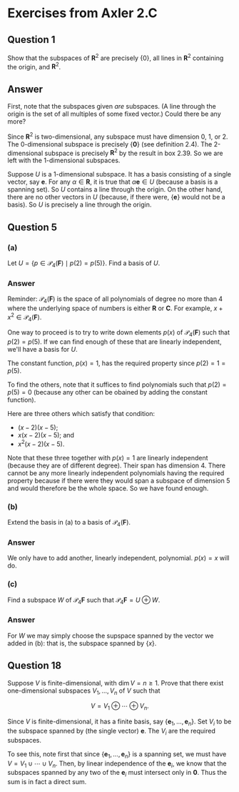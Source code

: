 # Exercises from Axler 2.C

## Question 1

Show that the subspaces of $\mathbf{R}^2$ are precisely $\{0\}$, all
lines in $\mathbf{R}^2$ containing the origin, and $\mathbf{R}^2$.

## Answer

First, note that the subspaces given _are_ subspaces. (A line through
the origin is the set of all multiples of some fixed vector.) Could
there be any more?

Since $\mathbf{R}^2$ is two-dimensional, any subspace must have
dimension 0, 1, or 2. The 0-dimensional subspace is precisely $`\{
\mathbf{0}\}`$ (see definition 2.4). The 2-dimensional subspace is
precisely $\mathbf{R}^2$ by the result in box 2.39. So we are left
with the 1-dimensional subspaces.

Suppose $U$ is a 1-dimensional subspace. It has a basis consisting of
a single vector, say $\mathbf{e}$. For any $\alpha\in\mathbf{R}$, it
is true that $\alpha\mathbf{e}\in U$ (because a basis is a spanning
set). So $U$ contains a line through the origin. On the other hand,
there are no other vectors in $U$ (because, if there were,
$\{\mathbf{e}\}$ would not be a basis). So $U$ is precisely a line
through the origin.

## Question 5

### (a)

Let $`U=\{p\in\mathcal{P}_4(\mathbf{F}) \mid p(2) = p(5)\}`$. Find a
basis of $U$.

### Answer

Reminder: $\mathcal{P}_4(\mathbf{F})$ is the space of all polynomials
of degree no more than 4 where the underlying space of numbers is
either $\mathbf{R}$ or $\mathbf{C}$. For example, $x + x^2\in
\mathcal{P}_4(\mathbf{F})$.

One way to proceed is to try to write down elements $p(x)$ of
$\mathcal{P}_4(\mathbf{F})$ such that $p(2)=p(5)$. If we can find
enough of these that are linearly independent, we'll have a basis for
$U$. 

The constant function, $p(x)=1$, has the required property since
$p(2)=1 = p(5)$.

To find the others, note that it suffices to find polynomials such
that $p(2) = p(5) = 0$ (because any other can be obained by adding the
constant function).

Here are three others which satisfy that condition: 
- $(x-2)(x-5)$; 
- $x(x-2)(x-5)$; and
- $x^2(x-2)(x-5)$. 

Note that these three together with $p(x) = 1$ are linearly
independent (because they are of different degree). Their span has
dimension 4. There cannot be any more linearly independent polynomials
having the required property because if there were they would span a
subspace of dimension 5 and would therefore be the whole space. So we
have found enough.

### (b)

Extend the basis in (a) to a basis of $\mathcal{P}_4(\mathbf{F})$.

### Answer

We only have to add another, linearly independent, polynomial. $p(x)=x$
will do.

### (c) 

Find a subspace $W$ of $\mathcal{P}_4\mathbf{F}$ such that
$\mathcal{P}_4\mathbf{F} = U\oplus W$.

### Answer

For $W$ we may simply choose the supspace spanned by the vector we
added in (b): that is, the subspace spanned by $\{x\}$. 


## Question 18

Suppose $V$ is finite-dimensional, with $\dim V = n\geq 1$. Prove
that there exist one-dimensional subspaces $V_1, \dotsc, V_n$ of $V$
such that
```math
V = V_1\oplus \dotsb \oplus V_n.
```
Since $V$ is finite-dimensional, it has a finite basis, say
$`\{\mathbf{e}_1, \dotsc, \mathbf{e}_n\}`$. Set $V_i$ to be the
subspace spanned by (the single vector) $\mathbf{e}$. The $V_i$ are
the required subspaces.

To see this, note first that since $`\{\mathbf{e}_1, \dotsc,
\mathbf{e}_n\}`$ is a spanning set, we must have $V =
V_1\cup\dotsb\cup V_n$. Then, by linear independence of the
$\mathbf{e}_i$, we know that the subspaces spanned by any two of the
$\mathbf{e}_i$ must intersect only in $\mathbf{0}$. Thus the sum is in
fact a direct sum.
